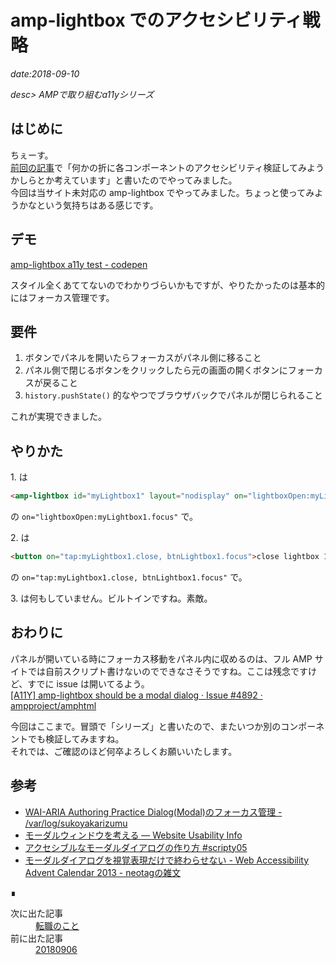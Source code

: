 # amp-lightbox でのアクセシビリティ戦略

*date:2018-09-10*

*desc> AMPで取り組むa11yシリーズ*

## はじめに
ちぇーす。  
[前回の記事](20180906#-amp)で「何かの折に各コンポーネントのアクセシビリティ検証してみようかしらとか考えています」と書いたのでやってみました。  
今回は当サイト未対応の amp-lightbox でやってみました。ちょっと使ってみようかなという気持ちはある感じです。

## デモ
[amp-lightbox a11y test - codepen](https://codepen.io/hrfmmymt/pen/xaLoyJ)

スタイル全くあててないのでわかりづらいかもですが、やりたかったのは基本的にはフォーカス管理です。  

## 要件
1. ボタンでパネルを開いたらフォーカスがパネル側に移ること
1. パネル側で閉じるボタンをクリックしたら元の画面の開くボタンにフォーカスが戻ること
1. `history.pushState()` 的なやつでブラウザバックでパネルが閉じられること

これが実現できました。

## やりかた
1\. は
```html
<amp-lightbox id="myLightbox1" layout="nodisplay" on="lightboxOpen:myLightbox1.focus" role="dialog">
```
の `on="lightboxOpen:myLightbox1.focus"` で。

2\. は
```html
<button on="tap:myLightbox1.close, btnLightbox1.focus">close lightbox 1</button>
```
の `on="tap:myLightbox1.close, btnLightbox1.focus"` で。

3\. は何もしていません。ビルトインですね。素敵。

## おわりに
パネルが開いている時にフォーカス移動をパネル内に収めるのは、フル AMP サイトでは自前スクリプト書けないのでできなさそうですね。ここは残念ですけど、すでに issue は開いてるよう。  
[[A11Y] amp-lightbox should be a modal dialog · Issue #4892 · ampproject/amphtml](https://github.com/ampproject/amphtml/issues/4892)

今回はここまで。冒頭で「シリーズ」と書いたので、またいつか別のコンポーネントでも検証してみますね。  
それでは、ご確認のほど何卒よろしくお願いいたします。

## 参考
- [WAI-ARIA Authoring Practice Dialog(Modal)のフォーカス管理 - /var/log/sukoyakarizumu](http://sukoyakarizumu.hatenablog.com/entry/2017/12/03/171400)
- [モーダルウィンドウを考える &mdash; Website Usability Info](https://website-usability.info/2015/07/entry_150706.html)
- [アクセシブルなモーダルダイアログの作り方 #scripty05](https://www.slideshare.net/techblogyahoo/scripty05)
- [モーダルダイアログを視覚表現だけで終わらせない - Web Accessibility Advent Calendar 2013 - neotagの雑文](http://d.hatena.ne.jp/neotag/20131202/1385950612)
<footer class="post-footer">&#8718;</footer><nav class="post-recent"><dl><dt>次に出た記事</dt><dd><a href="20181017">転職のこと</a></dd><dt>前に出た記事</dt><dd><a href="20180906">20180906</a></dd></dl></nav>
